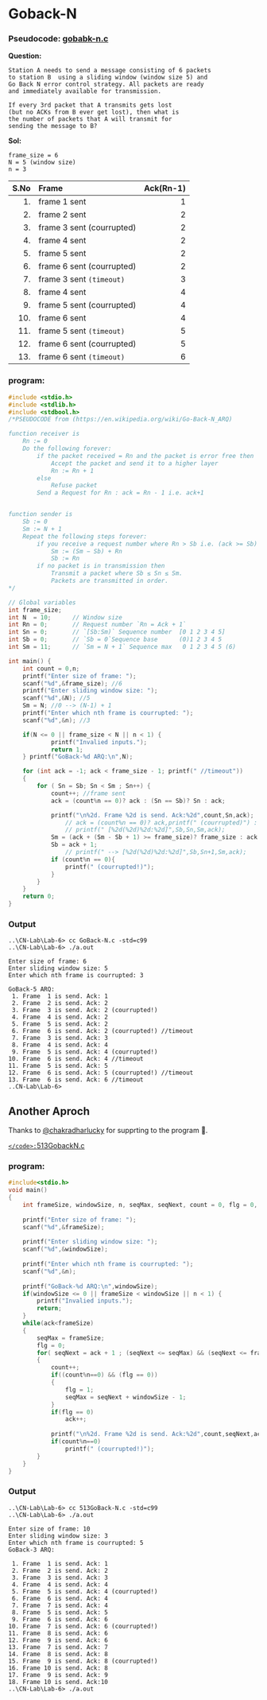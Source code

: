 # Goback-N




### Pseudocode: [gobabk-n.c](TRASH/goback-n.c)

**Question:**
```
Station A needs to send a message consisting of 6 packets 
to station B  using a sliding window (window size 5) and 
Go Back N error control strategy. All packets are ready 
and immediately available for transmission.

If every 3rd packet that A transmits gets lost 
(but no ACKs from B ever get lost), then what is 
the number of packets that A will transmit for 
sending the message to B?
```
**Sol:**

    frame_size = 6
    N = 5 (window size)
    n = 3


|S.No|Frame                      |  Ack(Rn-1) |
|---:|:--------------------------|-----------:|
|1.  | frame 1 sent              |  1         |
|2.  | frame 2 sent              |  2         |
|3.  | frame 3 sent (courrupted) |  2         |
|4.  | frame 4 sent              |  2         |
|5.  | frame 5 sent              |  2         |
|6.  | frame 6 sent (courrupted) |  2         |
|7.  | frame 3 sent `(timeout)`  |  3         |
|8.  | frame 4 sent              |  4         |
|9.  | frame 5 sent (courrupted) |  4         |
|10. | frame 6 sent              |  4         |
|11. | frame 5 sent `(timeout)`  |  5         |
|12. | frame 6 sent (courrupted) |  5         |
|13. | frame 6 sent `(timeout)`  |  6         |


### program:

```c
#include <stdio.h>
#include <stdlib.h>
#include <stdbool.h>
/*PSEUDOCODE from (https://en.wikipedia.org/wiki/Go-Back-N_ARQ)

function receiver is
    Rn := 0
    Do the following forever:
        if the packet received = Rn and the packet is error free then
            Accept the packet and send it to a higher layer
            Rn := Rn + 1
        else
            Refuse packet
        Send a Request for Rn : ack = Rn - 1 i.e. ack+1


function sender is
    Sb := 0
    Sm := N + 1
    Repeat the following steps forever:
        if you receive a request number where Rn > Sb i.e. (ack >= Sb) then
            Sm := (Sm − Sb) + Rn
            Sb := Rn
        if no packet is in transmission then
            Transmit a packet where Sb ≤ Sn ≤ Sm.  
            Packets are transmitted in order.
*/

// Global variables
int frame_size;
int N  = 10;      // Window size
int Rn = 0;       // Request number `Rn = Ack + 1`
int Sn = 0;       // `[Sb:Sm)` Sequence number  [0 1 2 3 4 5]
int Sb = 0;       // `Sb = 0`Sequence base      (0)1 2 3 4 5
int Sm = 11;      // `Sm = N + 1` Sequence max   0 1 2 3 4 5 (6)

int main() {
    int count = 0,n;
    printf("Enter size of frame: ");
    scanf("%d",&frame_size); //6
    printf("Enter sliding window size: ");
    scanf("%d",&N); //5
    Sm = N; //0 --> (N-1) + 1
    printf("Enter which nth frame is courrupted: ");
    scanf("%d",&n); //3

    if(N <= 0 || frame_size < N || n < 1) {
            printf("Invalied inputs.");
            return 1;
    } printf("GoBack-%d ARQ:\n",N);

    for (int ack = -1; ack < frame_size - 1; printf(" //timeout")) 
    {
        for ( Sn = Sb; Sn < Sm ; Sn++) {
            count++; //frame sent
            ack = (count%n == 0)? ack : (Sn == Sb)? Sn : ack;

            printf("\n%2d. Frame %2d is send. Ack:%2d",count,Sn,ack);
                // ack = (count%n == 0)? ack,printf(" (courrupted)") : (Sn == Sb)? Sn,printf(" //timeout") : ack;
                // printf(" [%2d(%2d)%2d:%2d]",Sb,Sn,Sm,ack);
            Sm = (ack + (Sm - Sb + 1) >= frame_size)? frame_size : ack + (Sm - Sb + 1);
            Sb = ack + 1;
                // printf(" --> [%2d(%2d)%2d:%2d]",Sb,Sn+1,Sm,ack);
            if (count%n == 0){
                printf(" (courrupted!)");
            }
        }
    }
    return 0;
}
```
### Output
```
..\CN-Lab\Lab-6> cc GoBack-N.c -std=c99
..\CN-Lab\Lab-6> ./a.out

Enter size of frame: 6
Enter sliding window size: 5
Enter which nth frame is courrupted: 3

GoBack-5 ARQ:
 1. Frame  1 is send. Ack: 1
 2. Frame  2 is send. Ack: 2
 3. Frame  3 is send. Ack: 2 (courrupted!)
 4. Frame  4 is send. Ack: 2
 5. Frame  5 is send. Ack: 2
 6. Frame  6 is send. Ack: 2 (courrupted!) //timeout
 7. Frame  3 is send. Ack: 3
 8. Frame  4 is send. Ack: 4
 9. Frame  5 is send. Ack: 4 (courrupted!)
10. Frame  6 is send. Ack: 4 //timeout
11. Frame  5 is send. Ack: 5
12. Frame  6 is send. Ack: 5 (courrupted!) //timeout
13. Frame  6 is send. Ack: 6 //timeout
..CN-Lab\Lab-6>
```

## Another Aproch

Thanks to [@chakradharlucky](https://github.com/chakradharlucky) for supprting to the program 🤝.

[`</code>:`513GobackN.c](Lab-6/513GobackN.c)

### program:
```c
#include<stdio.h>
void main()
{
    int frameSize, windowSize, n, seqMax, seqNext, count = 0, flg = 0, ack = 0;
    
    printf("Enter size of frame: ");
    scanf("%d",&frameSize); 
    
    printf("Enter sliding window size: ");
    scanf("%d",&windowSize);
    
    printf("Enter which nth frame is courrupted: ");
    scanf("%d",&n);
    
    printf("GoBack-%d ARQ:\n",windowSize);
    if(windowSize <= 0 || frameSize < windowSize || n < 1) {
        printf("Invalied inputs.");
        return;
    }
    while(ack<frameSize)
    {
        seqMax = frameSize;
        flg = 0;
        for( seqNext = ack + 1 ; (seqNext <= seqMax) && (seqNext <= frameSize) ; seqNext++)
        {
            count++;
            if((count%n==0) && (flg == 0))
            {
                flg = 1;
                seqMax = seqNext + windowSize - 1;
            }
            if(flg == 0)
                ack++;
            
            printf("\n%2d. Frame %2d is send. Ack:%2d",count,seqNext,ack);
            if(count%n==0)
                printf(" (courrupted!)");
        }
    }
}
```
### Output
```
..\CN-Lab\Lab-6> cc 513GoBack-N.c -std=c99
..\CN-Lab\Lab-6> ./a.out

Enter size of frame: 10
Enter sliding window size: 3
Enter which nth frame is courrupted: 5
GoBack-3 ARQ:

 1. Frame  1 is send. Ack: 1
 2. Frame  2 is send. Ack: 2
 3. Frame  3 is send. Ack: 3
 4. Frame  4 is send. Ack: 4
 5. Frame  5 is send. Ack: 4 (courrupted!)
 6. Frame  6 is send. Ack: 4
 7. Frame  7 is send. Ack: 4
 8. Frame  5 is send. Ack: 5
 9. Frame  6 is send. Ack: 6
10. Frame  7 is send. Ack: 6 (courrupted!)
11. Frame  8 is send. Ack: 6
12. Frame  9 is send. Ack: 6
13. Frame  7 is send. Ack: 7
14. Frame  8 is send. Ack: 8
15. Frame  9 is send. Ack: 8 (courrupted!)
16. Frame 10 is send. Ack: 8
17. Frame  9 is send. Ack: 9
18. Frame 10 is send. Ack:10
..\CN-Lab\Lab-6> ./a.out
```